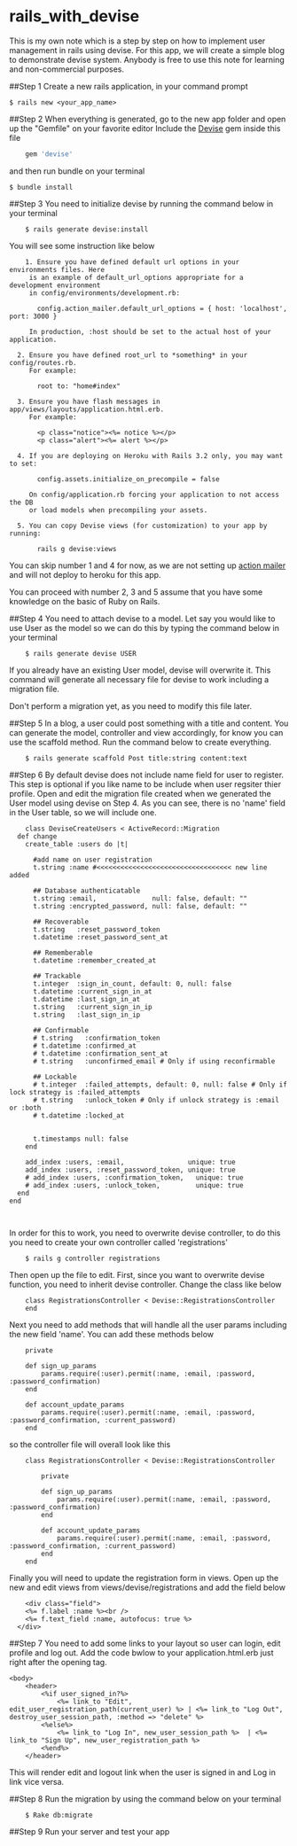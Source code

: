 # rails_with_devise
This is my own note which is a step by step on how to implement user management in rails using devise. For this app, we will create a simple blog to demonstrate devise system. Anybody is free to use this note for learning and non-commercial purposes.


##Step 1
Create a new rails application, in your command prompt
```
$ rails new <your_app_name>

```

##Step 2
When everything is generated, go to the new app folder and open up the "Gemfile" on your favorite editor
Include the [Devise](https://github.com/plataformatec/devise) gem inside this file
```ruby
	gem 'devise'

```
and then run bundle on your terminal

```
$ bundle install

```

##Step 3
You need to initialize devise by running the command below in your terminal
```
	$ rails generate devise:install
```

You will see some instruction like below
```
	1. Ensure you have defined default url options in your environments files. Here
     is an example of default_url_options appropriate for a development environment
     in config/environments/development.rb:

       config.action_mailer.default_url_options = { host: 'localhost', port: 3000 }

     In production, :host should be set to the actual host of your application.

  2. Ensure you have defined root_url to *something* in your config/routes.rb.
     For example:

       root to: "home#index"

  3. Ensure you have flash messages in app/views/layouts/application.html.erb.
     For example:

       <p class="notice"><%= notice %></p>
       <p class="alert"><%= alert %></p>

  4. If you are deploying on Heroku with Rails 3.2 only, you may want to set:

       config.assets.initialize_on_precompile = false

     On config/application.rb forcing your application to not access the DB
     or load models when precompiling your assets.

  5. You can copy Devise views (for customization) to your app by running:

       rails g devise:views

```
You can skip number 1 and 4 for now, as we are not setting up [action mailer](http://guides.rubyonrails.org/action_mailer_basics.html) and will not deploy to heroku for this app.

You can proceed with number 2, 3 and 5 assume that you have some knowledge on the basic of Ruby on Rails.

##Step 4
You need to attach devise to a model. Let say you would like to use User as the model so we can do this by typing the command below in your terminal
```
	$ rails generate devise USER
```
If you already have an existing User model, devise will overwrite it. This command will generate all necessary file for devise to work including a migration file.

Don't perform a migration yet, as you need to modify this file later.

##Step 5
In a blog, a user could post something with a title and content. You can generate the model, controller and view accordingly, for know you can use the scaffold method. Run the command below to create everything.
```
	$ rails generate scaffold Post title:string content:text

```

##Step 6
By default devise does not include name field for user to register. This step is optional if you like name to be include when user regsiter thier profile. Open and edit the migration file created when we generated the User model using devise on Step 4. As you can see, there is no 'name' field in the User table, so we will include one.
```
	class DeviseCreateUsers < ActiveRecord::Migration
  def change
    create_table :users do |t|

	  #add name on user registration
	  t.string :name #<<<<<<<<<<<<<<<<<<<<<<<<<<<<<<<<<< new line added

      ## Database authenticatable
      t.string :email,              null: false, default: ""
      t.string :encrypted_password, null: false, default: ""

      ## Recoverable
      t.string   :reset_password_token
      t.datetime :reset_password_sent_at

      ## Rememberable
      t.datetime :remember_created_at

      ## Trackable
      t.integer  :sign_in_count, default: 0, null: false
      t.datetime :current_sign_in_at
      t.datetime :last_sign_in_at
      t.string   :current_sign_in_ip
      t.string   :last_sign_in_ip

      ## Confirmable
      # t.string   :confirmation_token
      # t.datetime :confirmed_at
      # t.datetime :confirmation_sent_at
      # t.string   :unconfirmed_email # Only if using reconfirmable

      ## Lockable
      # t.integer  :failed_attempts, default: 0, null: false # Only if lock strategy is :failed_attempts
      # t.string   :unlock_token # Only if unlock strategy is :email or :both
      # t.datetime :locked_at


      t.timestamps null: false
    end

    add_index :users, :email,                unique: true
    add_index :users, :reset_password_token, unique: true
    # add_index :users, :confirmation_token,   unique: true
    # add_index :users, :unlock_token,         unique: true
  end
end

	
```
In order for this to work, you need to overwrite devise controller, to do this you need to create your own controller called 'registrations'
```
	$ rails g controller registrations
```

Then open up the file to edit.
First, since you want to overwrite devise function, you need to inherit devise controller. Change the class like below
```
	class RegistrationsController < Devise::RegistrationsController
	end
```

Next you need to add methods that will handle all the user params including the new field 'name'. You can add these methods below
```
	private

	def sign_up_params
		params.require(:user).permit(:name, :email, :password, :password_confirmation)
	end

	def account_update_params
		params.require(:user).permit(:name, :email, :password, :password_confirmation, :current_password)
	end
``` 

so the controller file will overall look like this
```
	class RegistrationsController < Devise::RegistrationsController

		private

		def sign_up_params
			params.require(:user).permit(:name, :email, :password, :password_confirmation)
		end

		def account_update_params
			params.require(:user).permit(:name, :email, :password, :password_confirmation, :current_password)
		end
	end

```

Finally you will need to update the registration form in views. Open up the new and edit views from views/devise/registrations and add the field below

```html(rails)
	<div class="field">
    <%= f.label :name %><br />
    <%= f.text_field :name, autofocus: true %>
  </div>
```

##Step 7
You need to add some links to your layout so user can login, edit profile and log out. Add the code bwlow to your application.html.erb just right after the <body> opening tag.
```html(rails)
<body>	
	<header>
		<%if user_signed_in?%>
			<%= link_to "Edit", edit_user_registration_path(current_user) %> | <%= link_to "Log Out", destroy_user_session_path, :method => "delete" %>
		<%else%>
			<%= link_to "Log In", new_user_session_path %>  | <%= link_to "Sign Up", new_user_registration_path %>
		<%end%>
	</header>
```
This will render edit and logout link when the user is signed in and Log in link vice versa.

##Step 8
Run the migration by using the command below on your terminal
```
	$ Rake db:migrate
```

##Step 9
Run your server and test your app


